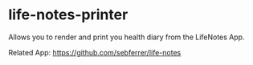 # life-notes-printer

Allows you to render and print you health diary from the LifeNotes App.

Related App: https://github.com/sebferrer/life-notes
